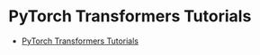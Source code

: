 # PyTorch Transformers Tutorials
- [PyTorch Transformers Tutorials](https://github.com/abhimishra91/transformers-tutorials)
